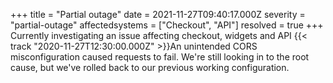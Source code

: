 +++
title = "Partial outage"
date = 2021-11-27T09:40:17.000Z
severity = "partial-outage"
affectedsystems = ["Checkout", "API"]
resolved = true
+++
Currently investigating an issue affecting checkout, widgets and API
{{< track "2020-11-27T12:30:00.000Z" >}}An unintended CORS misconfiguration caused requests to fail. We're still looking in to the root cause, but we've rolled back to our previous working configuration.